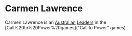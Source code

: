 # Carmen Lawrence

Carmen Lawrence is an [Australian](Australian) [Leaders](leader) in the [Call%20to%20Power%20games]("Call to Power" games).